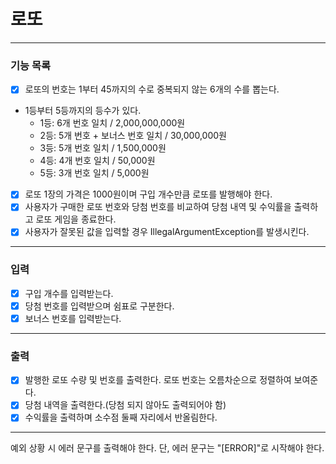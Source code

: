 # 로또
___

[//]: # (## 디렉토리 구조)

[//]: # (___)
### 기능 목록
- [x] 로또의 번호는 1부터 45까지의 수로 중복되지 않는 6개의 수를 뽑는다.
- 1등부터 5등까지의 등수가 있다.
    - 1등: 6개 번호 일치 / 2,000,000,000원
    - 2등: 5개 번호 + 보너스 번호 일치 / 30,000,000원
    - 3등: 5개 번호 일치 / 1,500,000원
    - 4등: 4개 번호 일치 / 50,000원
    - 5등: 3개 번호 일치 / 5,000원
- [x] 로또 1장의 가격은 1000원이며 구입 개수만큼 로또를 발행해야 한다.
- [x] 사용자가 구매한 로또 번호와 당첨 번호를 비교하여 당첨 내역 및 수익률을 출력하고 로또 게임을 종료한다.
- [x] 사용자가 잘못된 값을 입력할 경우 IllegalArgumentException를 발생시킨다.
___
### 입력
- [x] 구입 개수를 입력받는다.
- [x] 당첨 번호를 입력받으며 쉼표로 구분한다.
- [x] 보너스 번호를 입력받는다.
___
### 출력
- [x] 발행한 로또 수량 및 번호를 출력한다. 로또 번호는 오름차순으로 정렬하여 보여준다.
- [x] 당첨 내역을 출력한다.(당첨 되지 않아도 출력되어야 함)
- [x] 수익률을 출력하며 소수점 둘째 자리에서 반올림한다.
___
예외 상황 시 에러 문구를 출력해야 한다. 단, 에러 문구는 "[ERROR]"로 시작해야 한다.